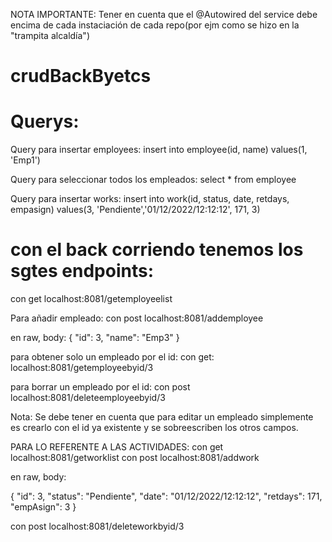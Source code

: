 NOTA IMPORTANTE: Tener en cuenta que el @Autowired del service debe encima de cada instaciación de cada repo(por ejm como se hizo en la "trampita alcaldía")

# crudBackByetcs
# Querys:
Query para insertar employees:
insert into employee(id, name) values(1, 'Emp1')

Query para seleccionar todos los empleados:
select * from employee

Query para insertar works:
insert into work(id, status, date, retdays, empasign) values(3, 'Pendiente','01/12/2022/12:12:12', 171, 3)

# con el back corriendo tenemos los sgtes endpoints: 
con get
localhost:8081/getemployeelist

Para añadir empleado:
con post 
localhost:8081/addemployee

en raw, body:
{
    "id": 3,
    "name": "Emp3"
}

para obtener solo un empleado por el id:
con get:
localhost:8081/getemployeebyid/3

para borrar un empleado por el id:
con post
localhost:8081/deleteemployeebyid/3

Nota: Se debe tener en cuenta que para editar un empleado simplemente es crearlo con el id ya existente y se sobreescriben los otros campos.

PARA LO REFERENTE A LAS ACTIVIDADES:
con get
localhost:8081/getworklist
con post 
localhost:8081/addwork

en raw, body:

{
    "id": 3,
    "status": "Pendiente",
    "date": "01/12/2022/12:12:12",
    "retdays": 171,
    "empAsign": 3
}
	
con post
localhost:8081/deleteworkbyid/3